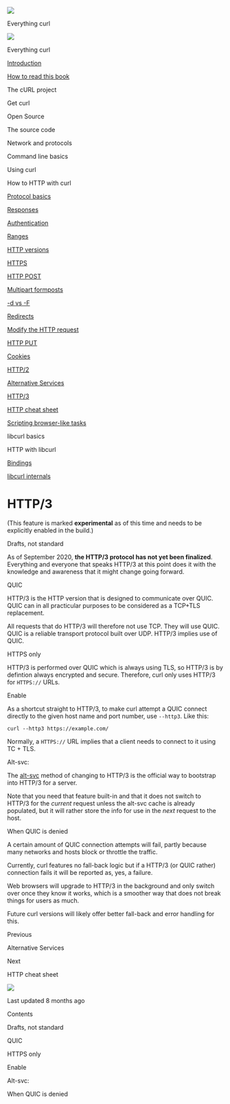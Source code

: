 <a href="../index.html" class="link-a079aa82--primary-53a25e66--logoLink-10d08504"></a>

<img src="https://gblobscdn.gitbook.com/orgs%2F-LxuH0qSm4xO9nWfEBlB%2Favatar.png?alt=media" class="image-67b14f24--avatar-1c1d03ec" />

<span class="text-4505230f--UIH400-4e41e82a--textContentFamily-49a318e1--spaceNameText-677c2969">Everything curl</span>

<a href="../index.html" class="link-a079aa82--primary-53a25e66--logoLink-10d08504"></a>

<img src="https://gblobscdn.gitbook.com/orgs%2F-LxuH0qSm4xO9nWfEBlB%2Favatar.png?alt=media" class="image-67b14f24--avatar-1c1d03ec" />

<span class="text-4505230f--UIH400-4e41e82a--textContentFamily-49a318e1--spaceNameText-677c2969">Everything curl</span>

<a href="../index.html" class="navButton-94f2579c--navButtonClickable-161b88ca"><span class="text-4505230f--UIH300-2063425d--textContentFamily-49a318e1--navButtonLabel-14a4968f">Introduction</span></a>

<a href="../how-to-read.html" class="navButton-94f2579c--navButtonClickable-161b88ca"><span class="text-4505230f--UIH300-2063425d--textContentFamily-49a318e1--navButtonLabel-14a4968f">How to read this book</span></a>

<span class="text-4505230f--UIH300-2063425d--textContentFamily-49a318e1--navButtonLabel-14a4968f">The cURL project</span>

<span class="text-4505230f--UIH300-2063425d--textContentFamily-49a318e1--navButtonLabel-14a4968f">Get curl</span>

<span class="text-4505230f--UIH300-2063425d--textContentFamily-49a318e1--navButtonLabel-14a4968f">Open Source</span>

<span class="text-4505230f--UIH300-2063425d--textContentFamily-49a318e1--navButtonLabel-14a4968f">The source code</span>

<span class="text-4505230f--UIH300-2063425d--textContentFamily-49a318e1--navButtonLabel-14a4968f">Network and protocols</span>

<span class="text-4505230f--UIH300-2063425d--textContentFamily-49a318e1--navButtonLabel-14a4968f">Command line basics</span>

<span class="text-4505230f--UIH300-2063425d--textContentFamily-49a318e1--navButtonLabel-14a4968f">Using curl</span>

<span class="text-4505230f--UIH300-2063425d--textContentFamily-49a318e1--navButtonLabel-14a4968f">How to HTTP with curl</span>

<a href="basics.html" class="navButton-94f2579c--pageItemWithChildrenNested-2c5d8183--navButtonClickable-161b88ca"><span class="text-4505230f--UIH300-2063425d--textContentFamily-49a318e1--navButtonLabel-14a4968f">Protocol basics</span></a>

<a href="response.html" class="navButton-94f2579c--pageItemWithChildrenNested-2c5d8183--navButtonClickable-161b88ca"><span class="text-4505230f--UIH300-2063425d--textContentFamily-49a318e1--navButtonLabel-14a4968f">Responses</span></a>

<a href="auth.html" class="navButton-94f2579c--pageItemWithChildrenNested-2c5d8183--navButtonClickable-161b88ca"><span class="text-4505230f--UIH300-2063425d--textContentFamily-49a318e1--navButtonLabel-14a4968f">Authentication</span></a>

<a href="ranges.html" class="navButton-94f2579c--pageItemWithChildrenNested-2c5d8183--navButtonClickable-161b88ca"><span class="text-4505230f--UIH300-2063425d--textContentFamily-49a318e1--navButtonLabel-14a4968f">Ranges</span></a>

<a href="versions.html" class="navButton-94f2579c--pageItemWithChildrenNested-2c5d8183--navButtonClickable-161b88ca"><span class="text-4505230f--UIH300-2063425d--textContentFamily-49a318e1--navButtonLabel-14a4968f">HTTP versions</span></a>

<a href="https.html" class="navButton-94f2579c--pageItemWithChildrenNested-2c5d8183--navButtonClickable-161b88ca"><span class="text-4505230f--UIH300-2063425d--textContentFamily-49a318e1--navButtonLabel-14a4968f">HTTPS</span></a>

<a href="post.html" class="navButton-94f2579c--pageItemWithChildrenNested-2c5d8183--navButtonClickable-161b88ca"><span class="text-4505230f--UIH300-2063425d--textContentFamily-49a318e1--navButtonLabel-14a4968f">HTTP POST</span></a>

<a href="multipart.html" class="navButton-94f2579c--pageItemWithChildrenNested-2c5d8183--navButtonClickable-161b88ca"><span class="text-4505230f--UIH300-2063425d--textContentFamily-49a318e1--navButtonLabel-14a4968f">Multipart formposts</span></a>

<a href="postvspost.html" class="navButton-94f2579c--pageItemWithChildrenNested-2c5d8183--navButtonClickable-161b88ca"><span class="text-4505230f--UIH300-2063425d--textContentFamily-49a318e1--navButtonLabel-14a4968f">-d vs -F</span></a>

<a href="redirects.html" class="navButton-94f2579c--pageItemWithChildrenNested-2c5d8183--navButtonClickable-161b88ca"><span class="text-4505230f--UIH300-2063425d--textContentFamily-49a318e1--navButtonLabel-14a4968f">Redirects</span></a>

<a href="requests.html" class="navButton-94f2579c--pageItemWithChildrenNested-2c5d8183--navButtonClickable-161b88ca"><span class="text-4505230f--UIH300-2063425d--textContentFamily-49a318e1--navButtonLabel-14a4968f">Modify the HTTP request</span></a>

<a href="put.html" class="navButton-94f2579c--pageItemWithChildrenNested-2c5d8183--navButtonClickable-161b88ca"><span class="text-4505230f--UIH300-2063425d--textContentFamily-49a318e1--navButtonLabel-14a4968f">HTTP PUT</span></a>

<a href="cookies.html" class="navButton-94f2579c--pageItemWithChildrenNested-2c5d8183--navButtonClickable-161b88ca"><span class="text-4505230f--UIH300-2063425d--textContentFamily-49a318e1--navButtonLabel-14a4968f">Cookies</span></a>

<a href="http2.html" class="navButton-94f2579c--pageItemWithChildrenNested-2c5d8183--navButtonClickable-161b88ca"><span class="text-4505230f--UIH300-2063425d--textContentFamily-49a318e1--navButtonLabel-14a4968f">HTTP/2</span></a>

<a href="altsvc.html" class="navButton-94f2579c--pageItemWithChildrenNested-2c5d8183--navButtonClickable-161b88ca"><span class="text-4505230f--UIH300-2063425d--textContentFamily-49a318e1--navButtonLabel-14a4968f">Alternative Services</span></a>

<a href="http3.html" class="navButton-94f2579c--pageItemWithChildrenNested-2c5d8183--navButtonClickable-161b88ca--navButtonOpened-6a88552e"><span class="text-4505230f--UIH300-2063425d--textContentFamily-49a318e1--navButtonLabel-14a4968f">HTTP/3</span></a>

<a href="cheatsheet.html" class="navButton-94f2579c--pageItemWithChildrenNested-2c5d8183--navButtonClickable-161b88ca"><span class="text-4505230f--UIH300-2063425d--textContentFamily-49a318e1--navButtonLabel-14a4968f">HTTP cheat sheet</span></a>

<a href="browserlike.html" class="navButton-94f2579c--pageItemWithChildrenNested-2c5d8183--navButtonClickable-161b88ca"><span class="text-4505230f--UIH300-2063425d--textContentFamily-49a318e1--navButtonLabel-14a4968f">Scripting browser-like tasks</span></a>

<span class="text-4505230f--UIH300-2063425d--textContentFamily-49a318e1--navButtonLabel-14a4968f">libcurl basics</span>

<span class="text-4505230f--UIH300-2063425d--textContentFamily-49a318e1--navButtonLabel-14a4968f">HTTP with libcurl</span>

<a href="../bindings.html" class="navButton-94f2579c--navButtonClickable-161b88ca"><span class="text-4505230f--UIH300-2063425d--textContentFamily-49a318e1--navButtonLabel-14a4968f">Bindings</span></a>

<a href="../internals.html" class="navButton-94f2579c--navButtonClickable-161b88ca"><span class="text-4505230f--UIH300-2063425d--textContentFamily-49a318e1--navButtonLabel-14a4968f">libcurl internals</span></a>

<a href="../bookindex.html" class="navButton-94f2579c--navButtonClickable-161b88ca"><span class="text-4505230f--UIH300-2063425d--textContentFamily-49a318e1--navButtonLabel-14a4968f"></span></a>

<a href="https://www.gitbook.com/?utm_source=content&amp;utm_medium=trademark&amp;utm_campaign=curl-1" class="reset-3c756112--trademark-a8da4b94"></a>

<span class="text-4505230f--TextH200-a3425406--textUIFamily-5ebd8e40"></span>

# <span class="text-4505230f--DisplayH900-bfb998fa--textContentFamily-49a318e1">HTTP/3</span>

<span class="text-4505230f--UIH300-2063425d--textUIFamily-5ebd8e40--text-8ee2c8b2"></span>

<span class="text-4505230f--UIH300-2063425d--textUIFamily-5ebd8e40--text-8ee2c8b2"></span>

<span class="text-4505230f--TextH400-3033861f--textContentFamily-49a318e1"><span data-key="84c45d9f6b034fcfb1799a9294c10984"><span data-offset-key="84c45d9f6b034fcfb1799a9294c10984:0">(This feature is marked </span><span data-offset-key="84c45d9f6b034fcfb1799a9294c10984:1">**experimental**</span><span data-offset-key="84c45d9f6b034fcfb1799a9294c10984:2"> as of this time and needs to be explicitly enabled in the build.)</span></span></span>

<span class="text-4505230f--HeadingH700-04e1a2a3--textContentFamily-49a318e1"><span data-key="f00b367afa534753bec1cf7d0b81ae7a"><span data-offset-key="f00b367afa534753bec1cf7d0b81ae7a:0">Drafts, not standard</span></span></span>

<span class="text-4505230f--TextH400-3033861f--textContentFamily-49a318e1"><span data-key="96a9d0dc1ef045699e065019ca18ab37"><span data-offset-key="96a9d0dc1ef045699e065019ca18ab37:0">As of September 2020, </span><span data-offset-key="96a9d0dc1ef045699e065019ca18ab37:1">**the HTTP/3 protocol has not yet been finalized**</span><span data-offset-key="96a9d0dc1ef045699e065019ca18ab37:2">. Everything and everyone that speaks HTTP/3 at this point does it with the knowledge and awareness that it might change going forward.</span></span></span>

<span class="text-4505230f--HeadingH700-04e1a2a3--textContentFamily-49a318e1"><span data-key="a19ecebd9e53467284c741898a0b6c5b"><span data-offset-key="a19ecebd9e53467284c741898a0b6c5b:0">QUIC</span></span></span>

<span class="text-4505230f--TextH400-3033861f--textContentFamily-49a318e1"><span data-key="4fd3c6c472b74d01bf2fbc23ee09629b"><span data-offset-key="4fd3c6c472b74d01bf2fbc23ee09629b:0">HTTP/3 is the HTTP version that is designed to communicate over QUIC. QUIC can in all practicular purposes to be considered as a TCP+TLS replacement.</span></span></span>

<span class="text-4505230f--TextH400-3033861f--textContentFamily-49a318e1"><span data-key="00e22b41ded94b0c8df04bdb5577348a"><span data-offset-key="00e22b41ded94b0c8df04bdb5577348a:0">All requests that do HTTP/3 will therefore not use TCP. They will use QUIC. QUIC is a reliable transport protocol built over UDP. HTTP/3 implies use of QUIC.</span></span></span>

<span class="text-4505230f--HeadingH700-04e1a2a3--textContentFamily-49a318e1"><span data-key="5e525e0bbb0a43d0b3e6d048c516dbc9"><span data-offset-key="5e525e0bbb0a43d0b3e6d048c516dbc9:0">HTTPS only</span></span></span>

<span class="text-4505230f--TextH400-3033861f--textContentFamily-49a318e1"><span data-key="35bebb9cfc2a47d09b197ec0d122ca38"><span data-offset-key="35bebb9cfc2a47d09b197ec0d122ca38:0">HTTP/3 is performed over QUIC which is always using TLS, so HTTP/3 is by defintion always encrypted and secure. Therefore, curl only uses HTTP/3 for </span><span data-offset-key="35bebb9cfc2a47d09b197ec0d122ca38:1">`HTTPS://`</span><span data-offset-key="35bebb9cfc2a47d09b197ec0d122ca38:2"> URLs.</span></span></span>

<span class="text-4505230f--HeadingH700-04e1a2a3--textContentFamily-49a318e1"><span data-key="851fe05a6f854258aa6a72a811ab4a8f"><span data-offset-key="851fe05a6f854258aa6a72a811ab4a8f:0">Enable</span></span></span>

<span class="text-4505230f--TextH400-3033861f--textContentFamily-49a318e1"><span data-key="e150563da7cb468ba65d60e1728ad96f"><span data-offset-key="e150563da7cb468ba65d60e1728ad96f:0">As a shortcut straight to HTTP/3, to make curl attempt a QUIC connect directly to the given host name and port number, use </span><span data-offset-key="e150563da7cb468ba65d60e1728ad96f:1">`--http3`</span><span data-offset-key="e150563da7cb468ba65d60e1728ad96f:2">. Like this:</span></span></span>

    curl --http3 https://example.com/

<span class="text-4505230f--TextH400-3033861f--textContentFamily-49a318e1"><span data-key="3618abf250d3400483e0e9d7dbd6013a"><span data-offset-key="3618abf250d3400483e0e9d7dbd6013a:0">Normally, a </span><span data-offset-key="3618abf250d3400483e0e9d7dbd6013a:1">`HTTPS://`</span><span data-offset-key="3618abf250d3400483e0e9d7dbd6013a:2"> URL implies that a client needs to connect to it using TC + TLS.</span></span></span>

<span class="text-4505230f--HeadingH700-04e1a2a3--textContentFamily-49a318e1"><span data-key="dff475b7437c4132a0a9dca7ac0ebda0"><span data-offset-key="dff475b7437c4132a0a9dca7ac0ebda0:0">Alt-svc:</span></span></span>

<span class="text-4505230f--TextH400-3033861f--textContentFamily-49a318e1"><span data-key="d96e84217035482da5a3d83e8f9d8109"><span data-offset-key="d96e84217035482da5a3d83e8f9d8109:0">The </span></span><a href="altsvc.html" class="link-a079aa82--primary-53a25e66--link-faf6c434"><span data-key="c090fecb037b4488b9b699f8d086148d"><span data-offset-key="c090fecb037b4488b9b699f8d086148d:0">alt-svc</span></span></a><span data-key="3d6d944c7ad04cd2b0cd02d9f63c21f6"><span data-offset-key="3d6d944c7ad04cd2b0cd02d9f63c21f6:0"> method of changing to HTTP/3 is the official way to bootstrap into HTTP/3 for a server.</span></span></span>

<span class="text-4505230f--TextH400-3033861f--textContentFamily-49a318e1"><span data-key="9a765512b33b45fe8b02a65c2d089daf"><span data-offset-key="9a765512b33b45fe8b02a65c2d089daf:0">Note that you need that feature built-in and that it does not switch to HTTP/3 for the </span><span data-offset-key="9a765512b33b45fe8b02a65c2d089daf:1">_current_</span><span data-offset-key="9a765512b33b45fe8b02a65c2d089daf:2"> request unless the alt-svc cache is already populated, but it will rather store the info for use in the </span><span data-offset-key="9a765512b33b45fe8b02a65c2d089daf:3">_next_</span><span data-offset-key="9a765512b33b45fe8b02a65c2d089daf:4"> request to the host.</span></span></span>

<span class="text-4505230f--HeadingH700-04e1a2a3--textContentFamily-49a318e1"><span data-key="138c4961aac944e98653c67756e68905"><span data-offset-key="138c4961aac944e98653c67756e68905:0">When QUIC is denied</span></span></span>

<span class="text-4505230f--TextH400-3033861f--textContentFamily-49a318e1"><span data-key="b86a54e2693b444ab860a5e09d6d246e"><span data-offset-key="b86a54e2693b444ab860a5e09d6d246e:0">A certain amount of QUIC connection attempts will fail, partly because many networks and hosts block or throttle the traffic.</span></span></span>

<span class="text-4505230f--TextH400-3033861f--textContentFamily-49a318e1"><span data-key="72eb67a4aec34729a41f0730a5a9ee69"><span data-offset-key="72eb67a4aec34729a41f0730a5a9ee69:0">Currently, curl features no fall-back logic but if a HTTP/3 (or QUIC rather) connection fails it will be reported as, yes, a failure.</span></span></span>

<span class="text-4505230f--TextH400-3033861f--textContentFamily-49a318e1"><span data-key="aefff3ed200b4dc1a6f38b2eebbb9bda"><span data-offset-key="aefff3ed200b4dc1a6f38b2eebbb9bda:0">Web browsers will upgrade to HTTP/3 in the background and only switch over once they know it works, which is a smoother way that does not break things for users as much.</span></span></span>

<span class="text-4505230f--TextH400-3033861f--textContentFamily-49a318e1"><span data-key="7a5210707b6d465d9e4e463d726e4d82"><span data-offset-key="7a5210707b6d465d9e4e463d726e4d82:0">Future curl versions will likely offer better fall-back and error handling for this.</span></span></span>

<a href="altsvc.html" class="reset-3c756112--card-6570f064--whiteCard-fff091a4--cardPrevious-56a5e674"></a>

<span class="text-4505230f--TextH200-a3425406--textContentFamily-49a318e1">Previous</span>

<span class="text-4505230f--UIH400-4e41e82a--textContentFamily-49a318e1">Alternative Services</span>

<a href="cheatsheet.html" class="reset-3c756112--card-6570f064--whiteCard-fff091a4--cardNext-19241c42"></a>

<span class="text-4505230f--TextH200-a3425406--textContentFamily-49a318e1">Next</span>

<span class="text-4505230f--UIH400-4e41e82a--textContentFamily-49a318e1">HTTP cheat sheet</span>

<img src="https://avatars.githubusercontent.com/u/66654881?v=4" class="image-67b14f24--avatar-1c1d03ec" />

<span class="text-4505230f--TextH200-a3425406--textContentFamily-49a318e1">Last updated 8 months ago</span>

<span class="text-4505230f--UIH300-2063425d--textUIFamily-5ebd8e40"></span>

<span class="text-4505230f--InfoH100-1e92e1d1--textContentFamily-49a318e1">Contents</span>

<a href="http3.html#drafts-not-standard" class="reset-3c756112--menuItem-aa02f6ec--menuItemLight-757d5235--menuItemInline-173bdf97--pageTocItem-f4427024"></a>

<span class="text-4505230f--UIH300-2063425d--textContentFamily-49a318e1"><span class="text-4505230f--UIH200-50ead35f--textContentFamily-49a318e1">Drafts, not standard</span></span>

<a href="http3.html#quic" class="reset-3c756112--menuItem-aa02f6ec--menuItemLight-757d5235--menuItemInline-173bdf97--pageTocItem-f4427024"></a>

<span class="text-4505230f--UIH300-2063425d--textContentFamily-49a318e1"><span class="text-4505230f--UIH200-50ead35f--textContentFamily-49a318e1">QUIC</span></span>

<a href="http3.html#https-only" class="reset-3c756112--menuItem-aa02f6ec--menuItemLight-757d5235--menuItemInline-173bdf97--pageTocItem-f4427024"></a>

<span class="text-4505230f--UIH300-2063425d--textContentFamily-49a318e1"><span class="text-4505230f--UIH200-50ead35f--textContentFamily-49a318e1">HTTPS only</span></span>

<a href="http3.html#enable" class="reset-3c756112--menuItem-aa02f6ec--menuItemLight-757d5235--menuItemInline-173bdf97--pageTocItem-f4427024"></a>

<span class="text-4505230f--UIH300-2063425d--textContentFamily-49a318e1"><span class="text-4505230f--UIH200-50ead35f--textContentFamily-49a318e1">Enable</span></span>

<a href="http3.html#alt-svc" class="reset-3c756112--menuItem-aa02f6ec--menuItemLight-757d5235--menuItemInline-173bdf97--pageTocItem-f4427024"></a>

<span class="text-4505230f--UIH300-2063425d--textContentFamily-49a318e1"><span class="text-4505230f--UIH200-50ead35f--textContentFamily-49a318e1">Alt-svc:</span></span>

<a href="http3.html#when-quic-is-denied" class="reset-3c756112--menuItem-aa02f6ec--menuItemLight-757d5235--menuItemInline-173bdf97--pageTocItem-f4427024"></a>

<span class="text-4505230f--UIH300-2063425d--textContentFamily-49a318e1"><span class="text-4505230f--UIH200-50ead35f--textContentFamily-49a318e1">When QUIC is denied</span></span>
